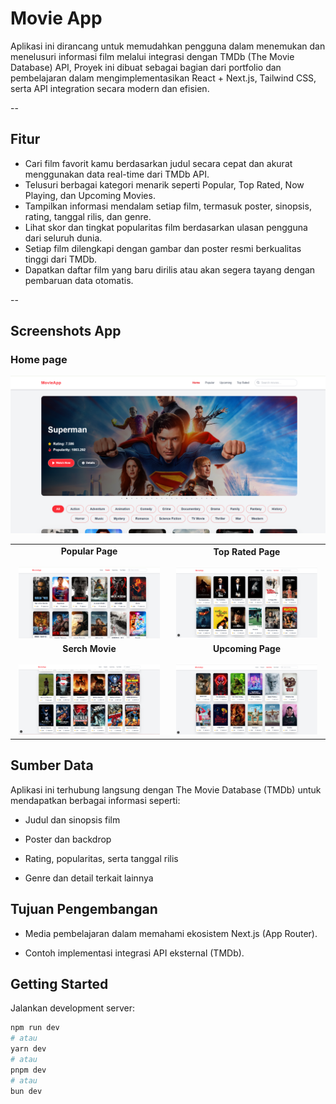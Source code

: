# Movie App

Aplikasi ini dirancang untuk memudahkan pengguna dalam menemukan dan menelusuri informasi film melalui integrasi dengan TMDb (The Movie Database) API, Proyek ini dibuat sebagai bagian dari portfolio dan pembelajaran dalam mengimplementasikan React + Next.js, Tailwind CSS, serta API integration secara modern dan efisien.

--

## Fitur
- Cari film favorit kamu berdasarkan judul secara cepat dan akurat menggunakan data real-time dari TMDb API.
- Telusuri berbagai kategori menarik seperti Popular, Top Rated, Now Playing, dan Upcoming Movies.
- Tampilkan informasi mendalam setiap film, termasuk poster, sinopsis, rating, tanggal rilis, dan genre.
- Lihat skor dan tingkat popularitas film berdasarkan ulasan pengguna dari seluruh dunia.
- Setiap film dilengkapi dengan gambar dan poster resmi berkualitas tinggi dari TMDb.
- Dapatkan daftar film yang baru dirilis atau akan segera tayang dengan pembaruan data otomatis.

--

## Screenshots App

### Home page
![Tampilan Project](./github/landingPage.png)



<table align="center">
  <tr>
    <td align="center" width="50%">
      <strong>Popular Page</strong><br><br>
      <img src="./github/popular.PNG" width="95%" alt="Home">
    </td>
    <td align="center" width="50%">
      <strong>Top Rated Page</strong><br><br>
      <img src="./github/top.PNG" width="95%" alt="Login">
    </td>
  </tr>
  <tr>
    <td align="center" width="50%">
      <strong>Serch Movie</strong><br><br>
      <img src="./github/serch.PNG" width="95%" alt="Dashboard">
    </td>
    <td align="center" width="50%">
      <strong>Upcoming Page</strong><br><br>
      <img src="./github/upcoming.PNG" width="95%" alt="Detail Seminar">
    </td>
  </tr>
  
</table>




## Sumber Data

Aplikasi ini terhubung langsung dengan The Movie Database (TMDb) untuk mendapatkan berbagai informasi seperti:

- Judul dan sinopsis film

- Poster dan backdrop

- Rating, popularitas, serta tanggal rilis

- Genre dan detail terkait lainnya


## Tujuan Pengembangan

- Media pembelajaran dalam memahami ekosistem Next.js (App Router).

- Contoh implementasi integrasi API eksternal (TMDb).


## Getting Started

Jalankan development server:

```bash
npm run dev
# atau
yarn dev
# atau
pnpm dev
# atau
bun dev
